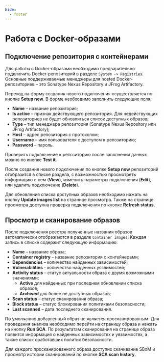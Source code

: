 ```yaml
---
hide:
  - footer
---
```


# Работа с Docker-образами

## Подключение репозитория с контейнерами

Для работы с Docker-образами необходимо предварительно подключить Docker-репозиторий в разделе `System -> Registries`. Основные поддерживаемые менеджеры для hosted Docker-репозиториев – это Sonatype Nexus Repository и JFrog Artifactory.

Переход на форму создания нового подключения осуществляется по кнопке **Setup new**. В форме необходимо заполнить следующие поля:

- **Name** – название репозитория;
- **Is active** – признак действующего репозитория. Для недействующих репозиториев не будет обновляться список доступных образов;
- **Type** – тип менеджера репозитория (Sonatype Nexus Repository или JFrog Artifactory);
- **Host** – адрес репозитория с протоколом;
- **Username** – имя пользователя с доступом к репозиторию;
- **Password** – пароль.

Проверить подключение к репозиторию после заполнения данных можно по кнопке **Test it**. 

После создания нового подключения по кнопке **Setup now** репозиторий отобразится в списке раздела, с возможностью просмотреть информацию о нем (**View**), изменить параметры подключения (**Edit**), или удалить подключение (**Delete**). 

Для обновления списка доступных образов необходимо нажать на кнопку **Update images list** на странице просмотра. Также на странице просмотра доступна проверка подключения по кнопке **Refresh status**.

## Просмотр и сканирование образов

После подключения реестра полученные названия образов автоматически отображаются в разделе `Container images`. Каждая запись в списке содержит следующую информацию:

- **Name** – название образа;
- **Container registry** – название репозитория с контейнерами;
- **Dependencies** – количество найденных зависимостей;
- **Vulnerabilities** - количество найденных уязвимостей;
- **Activity status** – статус актуальности образа с двумя возможными значениями:
  - **Active** для найденных при последнем обновлении списка образов;
  - **Archived** для более не доступных образов;
- **Scan status** – статус сканирования образа;
- **Block status** – статус блокирования политиками безопасности;
- **Last scanned** – дата последнего сканирования.


По умолчанию добавленный образ не является просканированным. Для проведения анализа необходимо перейти на страницу образа и нажать на кнопку **Run SCA**. По результатам сканирования на странице образа появится информация о найденных зависимостях и уязвимостях, а также список сработавших политик безопасности.

Для каждого просканированного образа доступно скачивание SBoM и просмотр истории сканирований по кнопке **SCA scan history**.